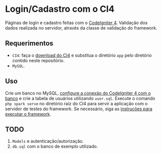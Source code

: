 # Login/Cadastro com o CI4
Páginas de login e cadastro feitas com o [CodeIgniter 4](https://codeigniter.com/user_guide/intro/index.html). Validação dos dados realizada no servidor, através da classe de validação do framework.
## Requerimentos
- `CI4`: faça o [download do CI4](https://codeigniter.com/download) e substitua o diretório `app` pelo diretório contido neste repositório.
- `MySQL`.
## Uso
Crie um banco no MySQL, [configure a conexão do CodeIgniter 4 com o banco](https://www.codeigniter.com/user_guide/database/configuration.html) e crie a tabela de usuários utilizando `user.sql`. Execute o comando `php spark serve` no diretório raiz do CI4 para servir a aplicação com o servidor de testes do framework. Se necessário, siga as [instruções para executar o framework](https://codeigniter4.github.io/userguide/installation/running.html).
## TODO
1. `Models` e autenticação/autorização.
2. `db.sql` com o banco de exemplo utilizado.
